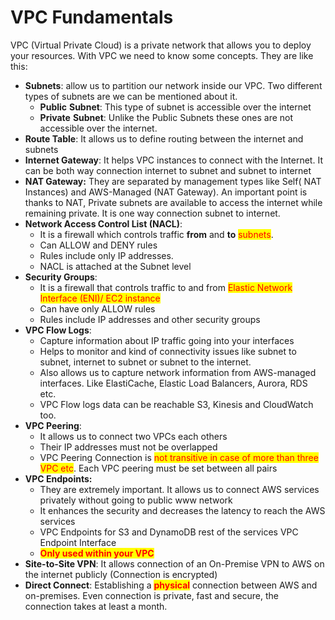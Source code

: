 # VPC Fundamentals

VPC (Virtual Private Cloud) is a private network that allows you to deploy your resources. With VPC we need to know some concepts. They are like this:

* **Subnets**: allow us to partition our network inside our VPC. Two different types of subnets are we can be mentioned about it.
  * **Public** **Subnet**: This type of subnet is accessible over the internet
  * **Private** **Subnet**: Unlike the Public Subnets these ones are not accessible over the internet.
* **Route Table**: It allows us to define routing between the internet and subnets
* **Internet Gateway**: It helps VPC instances to connect with the Internet. It can be both way connection internet to subnet and subnet to internet
* **NAT Gateway:** They are separated by management types like Self( NAT Instances) and AWS-Managed (NAT Gateway). An important point is thanks to NAT,  Private subnets are available to access the internet while remaining private. It is one way connection subnet to internet.
* **Network Access Control List (NACL)**:&#x20;
  * It is a firewall which controls traffic **from** and **to** <mark style="color:red;">subnets</mark>.
  * Can ALLOW and DENY rules
  * Rules include only IP addresses.
  * NACL is attached at the Subnet level
* **Security Groups**:
  * It is a firewall that controls traffic to and from <mark style="color:red;">Elastic Network Interface (ENI)/ EC2 instance</mark>
  * Can have only ALLOW rules
  * Rules include IP addresses and other security groups
* **VPC Flow Logs**:
  * Capture information about IP traffic going into your interfaces
  * Helps to monitor and kind of connectivity issues like subnet to subnet, internet to subnet or subnet to the internet.
  * Also allows us to capture network information from AWS-managed interfaces. Like ElastiCache, Elastic Load Balancers, Aurora, RDS etc.
  * VPC Flow logs data can be reachable S3, Kinesis and CloudWatch too.
* **VPC Peering**:
  * It allows us to connect two VPCs each others
  * Their IP addresses must not be overlapped
  * VPC Peering Connection is <mark style="color:red;">not transitive in case of more than three VPC etc</mark>. Each VPC peering must be set between all pairs
* **VPC Endpoints:**
  * They are extremely important. It allows us to connect AWS services privately without going to public www network
  * It enhances the security and decreases the latency to reach the AWS services&#x20;
  * VPC Endpoints for S3 and DynamoDB rest of the services VPC Endpoint Interface
  * <mark style="color:red;">**Only used within your VPC**</mark>&#x20;
* **Site-to-Site VPN**: It allows connection of an On-Premise VPN to AWS on the internet publicly (Connection is encrypted)
* **Direct Connect**: Establishing a <mark style="color:red;">**physical**</mark> connection between AWS and on-premises. Even connection is private, fast and secure, the connection takes at least a month.
